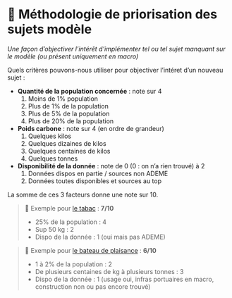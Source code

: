 # 🎨 Méthodologie de priorisation des sujets modèle

_Une façon d’objectiver l’intérêt d’implémenter tel ou tel sujet manquant sur le modèle (ou présent uniquement en macro)_

Quels critères pouvons-nous utiliser pour objectiver l’intéret d’un nouveau sujet :

- **Quantité de la population concernée** : note sur 4
  1. Moins de 1% population
  2. Plus de 1% de la population
  3. Plus de 5% de la population
  4. Plus de 20% de la population
- **Poids carbone** : note sur 4 (en ordre de grandeur)
  1. Quelques kilos
  2. Quelques dizaines de kilos
  3. Quelques centaines de kilos
  4. Quelques tonnes
- **Disponibilité de la donnée** : note de 0 (0 : on n’a rien trouvé) à 2
  1. Données dispos en partie / sources non ADEME
  2. Données toutes disponibles et sources au top

La somme de ces 3 facteurs donne une note sur 10.

> 🚬 Exemple pour [le tabac](https://github.com/incubateur-ademe/nosgestesclimat/issues/135) : **7/10**
>
> - 25% de la population : 4
> - Sup 50 kg : 2
> - Dispo de la donnée : 1 (oui mais pas ADEME)

> 🚤 Exemple pour [le bateau de plaisance](https://github.com/incubateur-ademe/nosgestesclimat/issues/1981) : **6/10**
>
> - 1 à 2% de la population : 2
> - De plusieurs centaines de kg à plusieurs tonnes : 3
> - Dispo de la donnée : 1 (usage oui, infras portuaires en macro, construction non ou pas encore trouvé)
